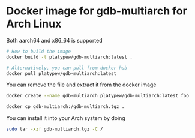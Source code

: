 # Docker image for gdb-multiarch for Arch Linux

Both aarch64 and x86_64 is supported

```sh
# How to build the image
docker build -t platypew/gdb-multiarch:latest .

# Alternatively, you can pull from docker hub
docker pull platypew/gdb-multiarch:latest
```

You can remove the file and extract it from the docker image

```sh
docker create --name gdb-multiarch platypew/gdb-multiarch:latest foo

docker cp gdb-multiarch:/gdb-multiarch.tgz .
```

You can install it into your Arch system by doing 

```sh
sudo tar -xzf gdb-multiarch.tgz -C /
```
